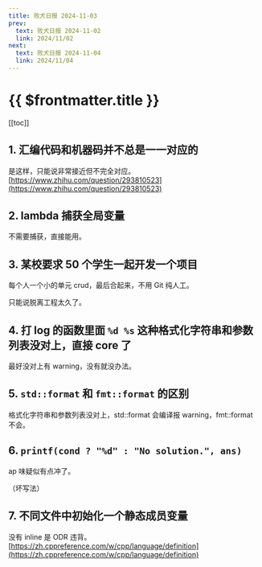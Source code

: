 ```yaml
---
title: 败犬日报 2024-11-03
prev:
  text: 败犬日报 2024-11-02
  link: 2024/11/02
next:
  text: 败犬日报 2024-11-04
  link: 2024/11/04
---
```


# {{ $frontmatter.title }}

[[toc]]

## 1. 汇编代码和机器码并不总是一一对应的

是这样，只能说非常接近但不完全对应。[https://www.zhihu.com/question/293810523](https://www.zhihu.com/question/293810523)

## 2. lambda 捕获全局变量

不需要捕获，直接能用。

## 3. 某校要求 50 个学生一起开发一个项目

每个人一个小的单元 crud，最后合起来，不用 Git 纯人工。

只能说脱离工程太久了。

## 4. 打 log 的函数里面 `%d %s` 这种格式化字符串和参数列表没对上，直接 core 了

最好没对上有 warning，没有就没办法。

## 5. `std::format` 和 `fmt::format` 的区别

格式化字符串和参数列表没对上，std::format 会编译报 warning，fmt::format 不会。

## 6. `printf(cond ? "%d" : "No solution.", ans)`

ap 味疑似有点冲了。

（坏写法）

## 7. 不同文件中初始化一个静态成员变量

没有 inline 是 ODR 违背。[https://zh.cppreference.com/w/cpp/language/definition](https://zh.cppreference.com/w/cpp/language/definition)
